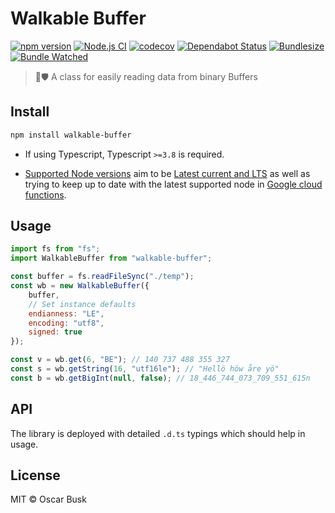 # Walkable Buffer

[![npm version](https://badgen.net/npm/v/walkable-buffer)](https://www.npmjs.com/package/walkable-buffer)
[![Node.js CI](https://github.com/oBusk/walkable-buffer/workflows/Node.js%20CI/badge.svg)](https://github.com/oBusk/walkable-buffer/actions)
[![codecov](https://codecov.io/gh/oBusk/walkable-buffer/branch/master/graph/badge.svg)](https://codecov.io/gh/oBusk/walkable-buffer)
[![Dependabot Status](https://api.dependabot.com/badges/status?host=github&repo=oBusk/walkable-buffer)](https://dependabot.com)
[![Bundlesize](https://img.shields.io/bundlephobia/minzip/walkable-buffer)](https://bundlephobia.com/result?p=walkable-buffer)
[![Bundle Watched](https://img.shields.io/badge/bundle-watched-blue.svg)](https://bundlewatch.io)

> 🚶🛡️ A class for easily reading data from binary Buffers

## Install

```bash
npm install walkable-buffer
```

-   If using Typescript, Typescript `>=3.8` is required.

-   [Supported Node versions](./package.json#L24-L26) aim to be
    [Latest current and LTS](https://nodejs.org/en/download/releases/) as well as trying to keep up to date
    with the latest supported node in
    [Google cloud functions](https://cloud.google.com/functions/docs/concepts/nodejs-10-runtime).

## Usage

```js
import fs from "fs";
import WalkableBuffer from "walkable-buffer";

const buffer = fs.readFileSync("./temp");
const wb = new WalkableBuffer({
    buffer,
    // Set instance defaults
    endianness: "LE",
    encoding: "utf8",
    signed: true
});

const v = wb.get(6, "BE"); // 140 737 488 355 327
const s = wb.getString(16, "utf16le"); // "Hellö höw åre yö"
const b = wb.getBigInt(null, false); // 18_446_744_073_709_551_615n
```

## API

The library is deployed with detailed `.d.ts` typings which should help in usage.

## License

MIT © Oscar Busk
